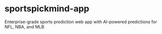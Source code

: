 # sportspickmind-app
Enterprise-grade sports prediction web app with AI-powered predictions for NFL, NBA, and MLB
